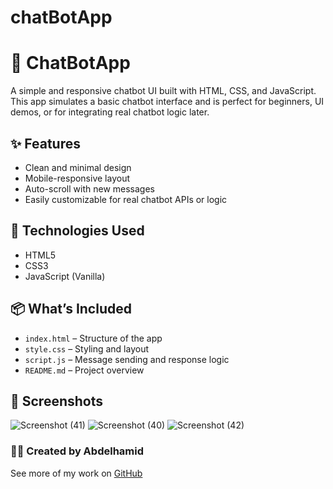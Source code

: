 # chatBotApp
# 💬 ChatBotApp

A simple and responsive chatbot UI built with HTML, CSS, and JavaScript. This app simulates a basic chatbot interface and is perfect for beginners, UI demos, or for integrating real chatbot logic later.

## ✨ Features

- Clean and minimal design
- Mobile-responsive layout
- Auto-scroll with new messages
- Easily customizable for real chatbot APIs or logic

## 🧪 Technologies Used

- HTML5
- CSS3
- JavaScript (Vanilla)

## 📦 What’s Included

- `index.html` – Structure of the app
- `style.css` – Styling and layout
- `script.js` – Message sending and response logic
- `README.md` – Project overview


## 📸 Screenshots
![Screenshot (41)](https://github.com/user-attachments/assets/f21edf93-ab3f-4b4a-9cbd-2f3236d084ff)
![Screenshot (40)](https://github.com/user-attachments/assets/b45d1907-2066-4bc5-a929-f7ef9d104f87)
![Screenshot (42)](https://github.com/user-attachments/assets/148b69de-93be-464a-8b9d-d82c15096b33)


### 👨‍💻 Created by Abdelhamid

See more of my work on [GitHub](https://github.com/hamid-ben-hamou)

